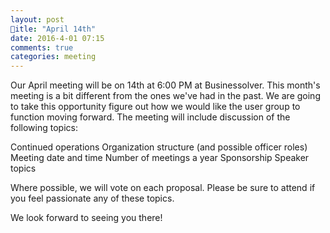 ```yaml
---
layout: post
itle: "April 14th"
date: 2016-4-01 07:15
comments: true
categories: meeting
---
```

Our April meeting will be on 14th at 6:00 PM at Businessolver.  This month's meeting is a bit different from the ones we've had in the past.  We are going to take this opportunity figure out how we would like the user group to function moving forward.  The meeting will include discussion of the following topics:

Continued operations
Organization structure (and possible officer roles)
Meeting date and time
Number of meetings a year
Sponsorship
Speaker topics

Where possible, we will vote on each proposal.  Please be sure to attend if you feel passionate any of these topics. 

We look forward to seeing you there!  
